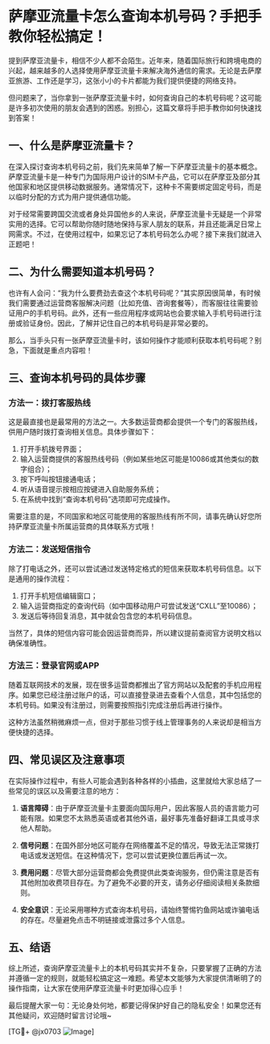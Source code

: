 # 萨摩亚流量卡怎么查询本机号码？手把手教你轻松搞定！

提到萨摩亚流量卡，相信不少人都不会陌生。近年来，随着国际旅行和跨境电商的兴起，越来越多的人选择使用萨摩亚流量卡来解决海外通信的需求。无论是去萨摩亚旅游、工作还是学习，这张小小的卡片都能为我们提供便捷的网络支持。

但问题来了，当你拿到一张萨摩亚流量卡时，如何查询自己的本机号码呢？这可能是许多初次使用的朋友会遇到的困惑。别担心，这篇文章将手把手教你如何快速找到答案！

## 一、什么是萨摩亚流量卡？

在深入探讨查询本机号码之前，我们先来简单了解一下萨摩亚流量卡的基本概念。萨摩亚流量卡是一种专门为国际用户设计的SIM卡产品，它可以在萨摩亚及部分其他国家和地区提供移动数据服务。通常情况下，这种卡不需要绑定固定号码，而是以临时分配的方式为用户提供通信功能。

对于经常需要跨国交流或者身处异国他乡的人来说，萨摩亚流量卡无疑是一个非常实用的选择。它可以帮助你随时随地保持与家人朋友的联系，并且还能满足日常上网需求。不过，在使用过程中，如果忘记了本机号码怎么办呢？接下来我们就进入正题吧！

## 二、为什么需要知道本机号码？

也许有人会问：“我为什么要费劲去查这个本机号码呢？”其实原因很简单，有时候我们需要通过运营商客服解决问题（比如充值、咨询套餐等），而客服往往需要验证用户的手机号码。此外，还有一些应用程序或网站也会要求输入手机号码进行注册或验证身份。因此，了解并记住自己的本机号码是非常必要的。

那么，当手头只有一张萨摩亚流量卡时，该如何操作才能顺利获取本机号码呢？别急，下面就是重点内容啦！

## 三、查询本机号码的具体步骤

### 方法一：拨打客服热线
这是最直接也是最常用的方法之一。大多数运营商都会提供一个专门的客服热线，供用户随时拨打查询相关信息。具体步骤如下：

1. 打开手机拨号界面；
2. 输入运营商提供的客服热线号码（例如某些地区可能是10086或其他类似的数字组合）；
3. 按下呼叫按钮接通电话；
4. 听从语音提示按相应按键进入自助服务系统；
5. 在系统中找到“查询本机号码”选项即可完成操作。

需要注意的是，不同国家和地区可能使用的客服热线有所不同，请事先确认好您所持萨摩亚流量卡所属运营商的具体联系方式哦！

### 方法二：发送短信指令
除了打电话之外，还可以尝试通过发送特定格式的短信来获取本机号码信息。以下是通用的操作流程：

1. 打开手机短信编辑窗口；
2. 输入运营商指定的查询代码（如中国移动用户可尝试发送“CXLL”至10086）；
3. 发送后等待回复消息，其中就会包含您的本机号码信息。

当然了，具体的短信内容可能会因运营商而异，所以建议提前查阅官方说明文档以确保准确性。

### 方法三：登录官网或APP
随着互联网技术的发展，现在很多运营商都推出了官方网站以及配套的手机应用程序。如果您已经注册过账户的话，可以直接登录进去查看个人信息，其中包括您的本机号码。如果没有注册过，则需要按照指引完成注册后再进行操作。

这种方法虽然稍微麻烦一点，但对于那些习惯于线上管理事务的人来说却是相当方便快捷的选择。

## 四、常见误区及注意事项

在实际操作过程中，有些人可能会遇到各种各样的小插曲，这里就给大家总结了一些常见的误区以及需要注意的地方：

1. **语言障碍**：由于萨摩亚流量卡主要面向国际用户，因此客服人员的语言能力可能有限。如果您不太熟悉英语或者其他外语，最好事先准备好翻译工具或寻求他人帮助。
   
2. **信号问题**：在国外部分地区可能存在网络覆盖不足的情况，导致无法正常拨打电话或发送短信。在这种情况下，您可以尝试更换位置后再试一次。

3. **费用问题**：尽管大部分运营商都会免费提供此类查询服务，但仍需注意是否有其他附加收费项目存在。为了避免不必要的开支，请务必仔细阅读相关条款细则。

4. **安全意识**：无论采用哪种方式查询本机号码，请始终警惕钓鱼网站或诈骗电话的存在。尽量避免点击不明链接或泄露过多个人信息。

## 五、结语

综上所述，查询萨摩亚流量卡上的本机号码其实并不复杂，只要掌握了正确的方法并遵循一定的规则，就能轻松搞定这一难题。希望本文能够为大家提供清晰明了的操作指南，让大家在使用萨摩亚流量卡时更加得心应手！

最后提醒大家一句：无论身处何地，都要记得保护好自己的隐私安全！如果您还有其他疑问，欢迎随时留言讨论哦~

[TG💪+ @jx0703 ![Image](https://github.com/user-attachments/assets/dbca1d08-cadb-493c-b0ec-ad6f7a83f270)]